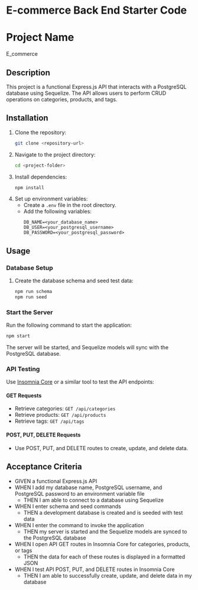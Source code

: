 # E-commerce Back End Starter Code

# Project Name
E_commerce

## Description
This project is a functional Express.js API that interacts with a PostgreSQL database using Sequelize. The API allows users to perform CRUD operations on categories, products, and tags.

## Installation
1. Clone the repository:
   ```sh
   git clone <repository-url>
   ```
2. Navigate to the project directory:
   ```sh
   cd <project-folder>
   ```
3. Install dependencies:
   ```sh
   npm install
   ```
4. Set up environment variables:
   - Create a `.env` file in the root directory.
   - Add the following variables:
     ```env
     DB_NAME=<your_database_name>
     DB_USER=<your_postgresql_username>
     DB_PASSWORD=<your_postgresql_password>
     ```

## Usage

### Database Setup
1. Create the database schema and seed test data:
   ```sh
   npm run schema
   npm run seed
   ```

### Start the Server
Run the following command to start the application:
```sh
npm start
```
The server will be started, and Sequelize models will sync with the PostgreSQL database.

### API Testing

Use [Insomnia Core](https://insomnia.rest/) or a similar tool to test the API endpoints:

#### GET Requests
- Retrieve categories: `GET /api/categories`
- Retrieve products: `GET /api/products`
- Retrieve tags: `GET /api/tags`

#### POST, PUT, DELETE Requests
- Use POST, PUT, and DELETE routes to create, update, and delete data.

## Acceptance Criteria
- GIVEN a functional Express.js API
- WHEN I add my database name, PostgreSQL username, and PostgreSQL password to an environment variable file
  - THEN I am able to connect to a database using Sequelize
- WHEN I enter schema and seed commands
  - THEN a development database is created and is seeded with test data
- WHEN I enter the command to invoke the application
  - THEN my server is started and the Sequelize models are synced to the PostgreSQL database
- WHEN I open API GET routes in Insomnia Core for categories, products, or tags
  - THEN the data for each of these routes is displayed in a formatted JSON
- WHEN I test API POST, PUT, and DELETE routes in Insomnia Core
  - THEN I am able to successfully create, update, and delete data in my database